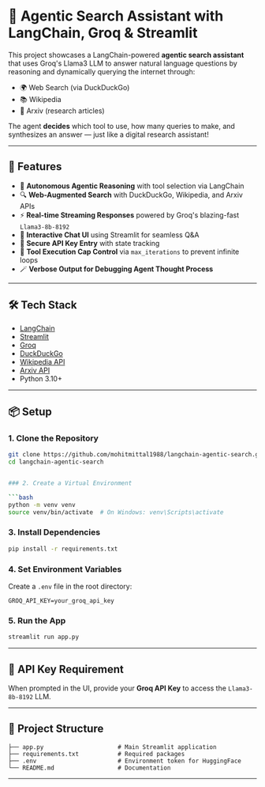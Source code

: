 # 🔎 Agentic Search Assistant with LangChain, Groq & Streamlit

This project showcases a LangChain-powered **agentic search assistant** that uses Groq's Llama3 LLM to answer natural language questions by reasoning and dynamically querying the internet through:
- 🌍 Web Search (via DuckDuckGo)
- 📚 Wikipedia
- 📄 Arxiv (research articles)

The agent **decides** which tool to use, how many queries to make, and synthesizes an answer — just like a digital research assistant!

---

## 🚀 Features

- 🧠 **Autonomous Agentic Reasoning** with tool selection via LangChain
- 🔍 **Web-Augmented Search** with DuckDuckGo, Wikipedia, and Arxiv APIs
- ⚡ **Real-time Streaming Responses** powered by Groq's blazing-fast `Llama3-8b-8192`
- 🤖 **Interactive Chat UI** using Streamlit for seamless Q&A
- 🔐 **Secure API Key Entry** with state tracking
- 🧩 **Tool Execution Cap Control** via `max_iterations` to prevent infinite loops
- 🪄 **Verbose Output for Debugging Agent Thought Process**

---

## 🛠️ Tech Stack

- [LangChain](https://www.langchain.com/)
- [Streamlit](https://streamlit.io/)
- [Groq](https://console.groq.com/)
- [DuckDuckGo](https://duckduckgo.com/)
- [Wikipedia API](https://en.wikipedia.org/w/api.php)
- [Arxiv API](https://arxiv.org/help/api/)
- Python 3.10+

---

## 📦 Setup

### 1. Clone the Repository

```bash
git clone https://github.com/mohitmittal1988/langchain-agentic-search.git
cd langchain-agentic-search


### 2. Create a Virtual Environment

```bash
python -m venv venv
source venv/bin/activate  # On Windows: venv\Scripts\activate
```

### 3. Install Dependencies

```bash
pip install -r requirements.txt
```

### 4. Set Environment Variables

Create a `.env` file in the root directory:

```env
GROQ_API_KEY=your_groq_api_key
```

### 5. Run the App

```bash
streamlit run app.py
```

---

## 🔐 API Key Requirement

When prompted in the UI, provide your **Groq API Key** to access the `Llama3-8b-8192` LLM.

---

## 📁 Project Structure

```plaintext
├── app.py                     # Main Streamlit application
├── requirements.txt           # Required packages
├── .env                       # Environment token for HuggingFace
└── README.md                  # Documentation
```

---

